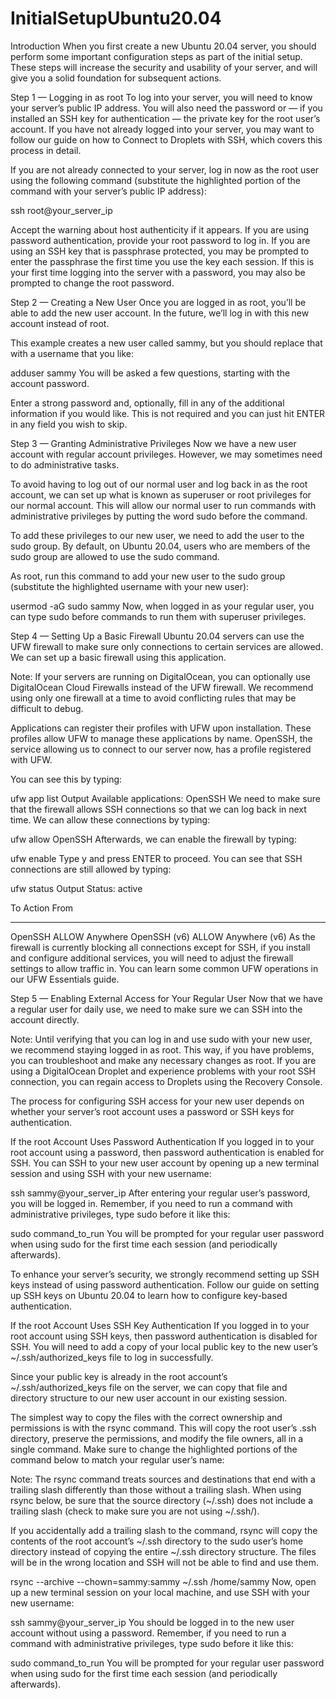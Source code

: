 # InitialSetupUbuntu20.04

Introduction
When you first create a new Ubuntu 20.04 server, you should perform some important configuration steps as part of the initial setup. These steps will increase the security and usability of your server, and will give you a solid foundation for subsequent actions.

Step 1 — Logging in as root
To log into your server, you will need to know your server’s public IP address. You will also need the password or — if you installed an SSH key for authentication — the private key for the root user’s account. If you have not already logged into your server, you may want to follow our guide on how to Connect to Droplets with SSH, which covers this process in detail.

If you are not already connected to your server, log in now as the root user using the following command (substitute the highlighted portion of the command with your server’s public IP address):

ssh root@your_server_ip

Accept the warning about host authenticity if it appears. If you are using password authentication, provide your root password to log in. If you are using an SSH key that is passphrase protected, you may be prompted to enter the passphrase the first time you use the key each session. If this is your first time logging into the server with a password, you may also be prompted to change the root password.

Step 2 — Creating a New User
Once you are logged in as root, you’ll be able to add the new user account. In the future, we’ll log in with this new account instead of root.

This example creates a new user called sammy, but you should replace that with a username that you like:

adduser sammy
You will be asked a few questions, starting with the account password.

Enter a strong password and, optionally, fill in any of the additional information if you would like. This is not required and you can just hit ENTER in any field you wish to skip.

Step 3 — Granting Administrative Privileges
Now we have a new user account with regular account privileges. However, we may sometimes need to do administrative tasks.

To avoid having to log out of our normal user and log back in as the root account, we can set up what is known as superuser or root privileges for our normal account. This will allow our normal user to run commands with administrative privileges by putting the word sudo before the command.

To add these privileges to our new user, we need to add the user to the sudo group. By default, on Ubuntu 20.04, users who are members of the sudo group are allowed to use the sudo command.

As root, run this command to add your new user to the sudo group (substitute the highlighted username with your new user):

usermod -aG sudo sammy
Now, when logged in as your regular user, you can type sudo before commands to run them with superuser privileges.

Step 4 — Setting Up a Basic Firewall
Ubuntu 20.04 servers can use the UFW firewall to make sure only connections to certain services are allowed. We can set up a basic firewall using this application.

Note: If your servers are running on DigitalOcean, you can optionally use DigitalOcean Cloud Firewalls instead of the UFW firewall. We recommend using only one firewall at a time to avoid conflicting rules that may be difficult to debug.

Applications can register their profiles with UFW upon installation. These profiles allow UFW to manage these applications by name. OpenSSH, the service allowing us to connect to our server now, has a profile registered with UFW.

You can see this by typing:

ufw app list
Output
Available applications:
  OpenSSH
We need to make sure that the firewall allows SSH connections so that we can log back in next time. We can allow these connections by typing:

ufw allow OpenSSH
Afterwards, we can enable the firewall by typing:

ufw enable
Type y and press ENTER to proceed. You can see that SSH connections are still allowed by typing:

ufw status
Output
Status: active

To                         Action      From
--                         ------      ----
OpenSSH                    ALLOW       Anywhere
OpenSSH (v6)               ALLOW       Anywhere (v6)
As the firewall is currently blocking all connections except for SSH, if you install and configure additional services, you will need to adjust the firewall settings to allow traffic in. You can learn some common UFW operations in our UFW Essentials guide.

Step 5 — Enabling External Access for Your Regular User
Now that we have a regular user for daily use, we need to make sure we can SSH into the account directly.

Note: Until verifying that you can log in and use sudo with your new user, we recommend staying logged in as root. This way, if you have problems, you can troubleshoot and make any necessary changes as root. If you are using a DigitalOcean Droplet and experience problems with your root SSH connection, you can regain access to Droplets using the Recovery Console.

The process for configuring SSH access for your new user depends on whether your server’s root account uses a password or SSH keys for authentication.

If the root Account Uses Password Authentication
If you logged in to your root account using a password, then password authentication is enabled for SSH. You can SSH to your new user account by opening up a new terminal session and using SSH with your new username:

ssh sammy@your_server_ip
After entering your regular user’s password, you will be logged in. Remember, if you need to run a command with administrative privileges, type sudo before it like this:

sudo command_to_run
You will be prompted for your regular user password when using sudo for the first time each session (and periodically afterwards).

To enhance your server’s security, we strongly recommend setting up SSH keys instead of using password authentication. Follow our guide on setting up SSH keys on Ubuntu 20.04 to learn how to configure key-based authentication.

If the root Account Uses SSH Key Authentication
If you logged in to your root account using SSH keys, then password authentication is disabled for SSH. You will need to add a copy of your local public key to the new user’s ~/.ssh/authorized_keys file to log in successfully.

Since your public key is already in the root account’s ~/.ssh/authorized_keys file on the server, we can copy that file and directory structure to our new user account in our existing session.

The simplest way to copy the files with the correct ownership and permissions is with the rsync command. This will copy the root user’s .ssh directory, preserve the permissions, and modify the file owners, all in a single command. Make sure to change the highlighted portions of the command below to match your regular user’s name:

Note: The rsync command treats sources and destinations that end with a trailing slash differently than those without a trailing slash. When using rsync below, be sure that the source directory (~/.ssh) does not include a trailing slash (check to make sure you are not using ~/.ssh/).

If you accidentally add a trailing slash to the command, rsync will copy the contents of the root account’s ~/.ssh directory to the sudo user’s home directory instead of copying the entire ~/.ssh directory structure. The files will be in the wrong location and SSH will not be able to find and use them.

rsync --archive --chown=sammy:sammy ~/.ssh /home/sammy
Now, open up a new terminal session on your local machine, and use SSH with your new username:

ssh sammy@your_server_ip
You should be logged in to the new user account without using a password. Remember, if you need to run a command with administrative privileges, type sudo before it like this:

sudo command_to_run
You will be prompted for your regular user password when using sudo for the first time each session (and periodically afterwards).
